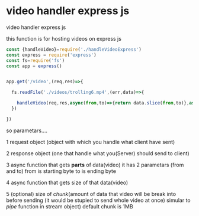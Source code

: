 # video handler express js
 video handler express js


this function is for hosting videos on express js 



```js
const {handleVideo}=require('./handleVideoExpress')
const express = require('express')
const fs=require('fs')
const app = express()


app.get('/video',(req,res)=>{

  fs.readFile('./videos/trolling6.mp4',(err,data)=>{

    handleVideo(req,res,async(from,to)=>{return data.slice(from,to)},async()=>{return data.length})
  })

})

```

so parametars....

1 request object (object with which you handle what client have sent)

2 response object (one that handle what you(Server) should send to client)

3 async function that gets **parts** of data(video) it has 2 parametars (from and to) from is starting byte to is ending byte

4 async function that gets size of that data(video) 

5 (optional) size of *chunk*(amount of data that video will be break into before sending (it would be stupied to send whole video at once) simular to *pipe* function in stream object) default chunk is 1MB

